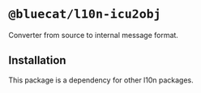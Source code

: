 # `@bluecat/l10n-icu2obj`

Converter from source to internal message format.

## Installation

This package is a dependency for other l10n packages.
